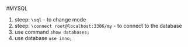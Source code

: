 #MYSQL 

1. steep: `\sql`  - to change mode
2. steep: `\connect root@localhost:3306/my` - to connect to the database
3. use command `show databases;` 
4. use database `use inno;`
